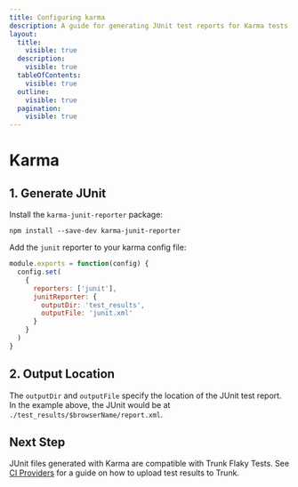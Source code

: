 ```yaml
---
title: Configuring karma
description: A guide for generating JUnit test reports for Karma tests
layout:
  title:
    visible: true
  description:
    visible: true
  tableOfContents:
    visible: true
  outline:
    visible: true
  pagination:
    visible: true
---
```


# Karma

## 1. Generate JUnit

Install the `karma-junit-reporter` package:

```shell
npm install --save-dev karma-junit-reporter
```

Add the `junit` reporter to your karma config file:

```javascript
module.exports = function(config) {
  config.set(
    {
      reporters: ['junit'],
      junitReporter: {
        outputDir: 'test_results',
        outputFile: 'junit.xml'
      }
    }
  )
}
```

## 2. Output Location

The `outputDir` and `outputFile` specify the location of the JUnit test report. In the example above, the JUnit would be at `./test_results/$browserName/report.xml`.

## Next Step <a href="#next-step" id="next-step"></a>

JUnit files generated with Karma are compatible with Trunk Flaky Tests. See [CI Providers](../ci-providers/) for a guide on how to upload test results to Trunk.
